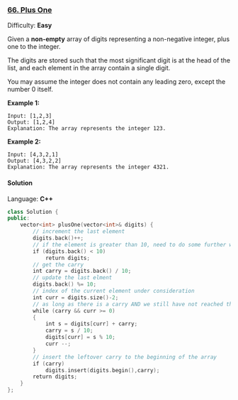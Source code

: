 ### [66\. Plus One](https://leetcode.com/problems/plus-one/)

Difficulty: **Easy**


Given a **non-empty** array of digits representing a non-negative integer, plus one to the integer.

The digits are stored such that the most significant digit is at the head of the list, and each element in the array contain a single digit.

You may assume the integer does not contain any leading zero, except the number 0 itself.

**Example 1:**

```
Input: [1,2,3]
Output: [1,2,4]
Explanation: The array represents the integer 123.
```

**Example 2:**

```
Input: [4,3,2,1]
Output: [4,3,2,2]
Explanation: The array represents the integer 4321.
```


#### Solution

Language: **C++**

```c++
class Solution {
public:
    vector<int> plusOne(vector<int>& digits) {
        // increment the last element
        digits.back()++;
        // if the element is greater than 10, need to do some further work
        if (digits.back() < 10)
            return digits;
        // get the carry
        int carry = digits.back() / 10;
        // update the last elment
        digits.back() %= 10;
        // index of the current element under consideration
        int curr = digits.size()-2;
        // as long as there is a carry AND we still have not reached the beginning of the array
        while (carry && curr >= 0)
        {
            int s = digits[curr] + carry;
            carry = s / 10;
            digits[curr] = s % 10;
            curr --;
        }
        // insert the leftover carry to the beginning of the array
        if (carry)
            digits.insert(digits.begin(),carry);
        return digits;
    }
};
```
